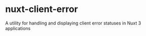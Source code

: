 # nuxt-client-error
A utility for handling and displaying client error statuses in Nuxt 3 applications
